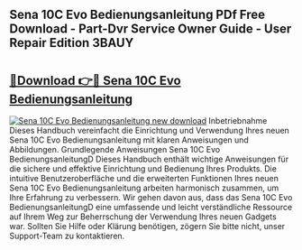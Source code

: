## Sena 10C Evo Bedienungsanleitung PDf Free Download - Part-Dvr Service Owner Guide - User Repair Edition 3BAUY

# <h2><a href="http://df4rzuh.blite.top/?on=Sena+10C+Evo+Bedienungsanleitung">🔗Download 👉🔴 Sena 10C Evo Bedienungsanleitung</a></h2>

[![Sena 10C Evo Bedienungsanleitung new download](https://i.imgur.com/lujVjoI.png)](http://df4rzuh.blite.top/?on=Sena+10C+Evo+Bedienungsanleitung)
Inbetriebnahme Dieses Handbuch vereinfacht die Einrichtung und Verwendung Ihres neuen Sena 10C Evo Bedienungsanleitung mit klaren Anweisungen und Abbildungen. Grundlegende Anweisungen Sena 10C Evo BedienungsanleitungD Dieses Handbuch enthält wichtige Anweisungen für die sichere und effektive Einrichtung und Bedienung Ihres Produkts. Die intuitive Benutzeroberfläche und die erweiterten Funktionen Ihres neuen Sena 10C Evo Bedienungsanleitung arbeiten harmonisch zusammen, um Ihre Erfahrung zu verbessern. Wir gehen davon aus, dass das Sena 10C Evo BedienungsanleitungD eine umfassende und leicht verständliche Ressource auf Ihrem Weg zur Beherrschung der Verwendung Ihres neuen Gadgets war. Sollten Sie Hilfe oder Klärung benötigen, zögern Sie bitte nicht, unser Support-Team zu kontaktieren.
